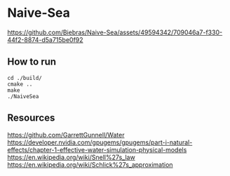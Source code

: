 # Naive-Sea
https://github.com/Biebras/Naive-Sea/assets/49594342/709046a7-f330-44f2-8874-d5a715be0f92
## How to run
```
cd ./build/
cmake ..
make
./NaiveSea
```
## Resources
https://github.com/GarrettGunnell/Water \
https://developer.nvidia.com/gpugems/gpugems/part-i-natural-effects/chapter-1-effective-water-simulation-physical-models \
https://en.wikipedia.org/wiki/Snell%27s_law \
https://en.wikipedia.org/wiki/Schlick%27s_approximation
